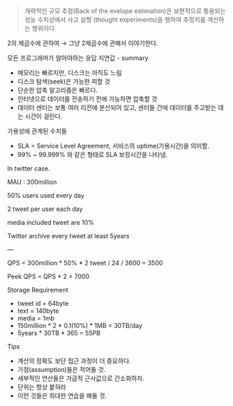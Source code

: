 > 개략적인 규모 추정(Back of the evelope estimation)은 보편적으로 통용되는 성능 수치상에서 사고 실헝 (thought experiments)을 행하여 추정치를 계산하는 행위이다.

2의 제곱수에 관하여 → 그냥 2제곱수에 관해서 이야기한다.

모든 프로그래머가 알아야하는 응답 지연값 - summary

- 메모리는 빠르지만, 디스크는 아직도 느림
- 디스크 탐색(seek)은 가능한 피할 것
- 단순한 압축 알고리즘은 빠르다.
- 인터넷으로 데이터를 전송하기 전에 가능하면 압축할 것
- 데이터 센터는 보통 여러 리전에 분산되어 있고, 센터들 간에 데이터를 주고받는 데는 시간이 걸린다.

가용성에 관계된 수치들

- SLA = Service Level Agreement, 서비스의 uptime(가용시간)을 의미함.
- 99% ~ 99.999% 와 같은 형태로 SLA 보장시간을 나타냄.

In twitter case.

MAU : 300million

50% users used every day

2 tweet per user each day

media included tweet are 10%

Twitter archive every tweet at least 5years

—

QPS = 300million * 50% * 2 tweet / 24 / 3600 = 3500

Peek QPS = QPS * 2 = 7000

Storage Requirement

- tweet id = 64byte
- text = 140byte
- media = 1mb
- 150million * 2 * 0.1(10%) * 1MB = 30TB/day
- 5years * 30TB * 365 = 55PB

Tips

- 계산의 정확도 보단 접근 과정이 더 중요하다.
- 가정(assumption)들은 적어둘 것.
- 세부적인 연산들은 가급적 근사값으로 간소화하자.
- 단위는 항상 붙혀라
- 이런 것들은 최대한 연습을 해둘 것.